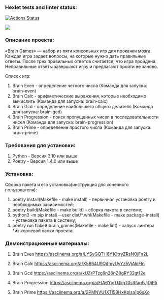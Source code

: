 ### Hexlet tests and linter status:
[![Actions Status](https://github.com/Gaben74/python-project-49/workflows/hexlet-check/badge.svg)](https://github.com/Gaben74/python-project-49/actions)

<a href="https://codeclimate.com/github/Gaben74/python-project-49/maintainability"><img src="https://api.codeclimate.com/v1/badges/bf830954ff51ca9d5eb9/maintainability" /></a>

### Описание проекта:
«Brain Games» — набор из пяти консольных игр для прокачки мозга. 
Каждая игра задает вопросы, на которые нужно дать правильные ответы. 
После трех правильных ответов считается, что игра пройдена. 
Неправильные ответы завершают игру и предлагают пройти ее заново.

Список игр:
1. Brain Even - определение четного числа (Команда для запуска: brain-even)
2. Brain Calc - арифметические выражения, которые необходимо вычислить (Команда для запуска: brain-calc)
3. Brain Gcd - определение наибольшего общего делителя (Команда для запуска: brain-gcd)
4. Brain Progression - поиск пропущенных чисел в последовательности чисел (Команда для запуска: brain-progression)
5. Brain Prime - определение простого числа (Команда для запуска: brain-prime)

### Требования для установки:
1. Python - Версия 3.10 или выше
2. Poetry - Версия 1.4.0 или выше

### Установка:
Сборка пакета и его установка(инструкция для конечного пользователя):
1. poetry install(Makefile - make install) - первичная установка poetry и необходимых зависимостей;
2. poetry build(Makefile - make build) - сборка пакета в системе;
3. python3 -m pip install --user dist/*.whl(Makefile - make package-install) - установка пакета в систему;
4. poetry run flake8 brain_games(Makefile - make lint) - запуск линтера *из корневой папки проекта.

### Демонстрационные материалы:
1. Brain Even
https://asciinema.org/a/LYSyGQTH6Y1OtryZRsNOjFn2L

2. Brain Calc
https://asciinema.org/a/X5864U9QjfmyUyYz5VjAkiFIn

3. Brain Gcd
https://asciinema.org/a/xUZrPTzg6n26nZ8gRY32gt12e

4. Brain Progression
https://asciinema.org/a/FtA6YigTQkgT0sRfaqPJjDjP5

5. Brain Prime
https://asciinema.org/a/2PMNVU1XTl58HxKpIsa1p6sXo
